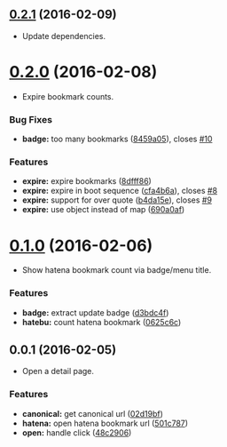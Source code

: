 <a name="0.2.1"></a>
## [0.2.1](https://github.com/dogwalk/firefox-page-for-hatena-bookmark/compare/v0.2.0...v0.2.1) (2016-02-09)

* Update dependencies.


<a name="0.2.0"></a>
# [0.2.0](https://github.com/dogwalk/firefox-page-for-hatena-bookmark/compare/v0.1.0...v0.2.0) (2016-02-08)

* Expire bookmark counts.


### Bug Fixes

* **badge:** too many bookmarks ([8459a05](https://github.com/dogwalk/firefox-page-for-hatena-bookmark/commit/8459a05)), closes [#10](https://github.com/dogwalk/firefox-page-for-hatena-bookmark/issues/10)

### Features

* **expire:** expire bookmarks ([8dfff86](https://github.com/dogwalk/firefox-page-for-hatena-bookmark/commit/8dfff86))
* **expire:** expire in boot sequence ([cfa4b6a](https://github.com/dogwalk/firefox-page-for-hatena-bookmark/commit/cfa4b6a)), closes [#8](https://github.com/dogwalk/firefox-page-for-hatena-bookmark/issues/8)
* **expire:** support for over quote ([b4da15e](https://github.com/dogwalk/firefox-page-for-hatena-bookmark/commit/b4da15e)), closes [#9](https://github.com/dogwalk/firefox-page-for-hatena-bookmark/issues/9)
* **expire:** use object instead of map ([690a0af](https://github.com/dogwalk/firefox-page-for-hatena-bookmark/commit/690a0af))



<a name="0.1.0"></a>
# [0.1.0](https://github.com/dogwalk/firefox-page-for-hatena-bookmark/compare/v0.0.1...v0.1.0) (2016-02-06)

* Show hatena bookmark count via badge/menu title.


### Features

* **badge:** extract update badge ([d3bdc4f](https://github.com/dogwalk/firefox-page-for-hatena-bookmark/commit/d3bdc4f))
* **hatebu:** count hatena bookmark ([0625c6c](https://github.com/dogwalk/firefox-page-for-hatena-bookmark/commit/0625c6c))



<a name="0.0.1"></a>
## 0.0.1 (2016-02-05)

* Open a detail page.


### Features

* **canonical:** get canonical url ([02d19bf](https://github.com/dogwalk/firefox-page-for-hatena-bookmark/commit/02d19bf))
* **hatena:** open hatena bookmark url ([501c787](https://github.com/dogwalk/firefox-page-for-hatena-bookmark/commit/501c787))
* **open:** handle click ([48c2906](https://github.com/dogwalk/firefox-page-for-hatena-bookmark/commit/48c2906))



